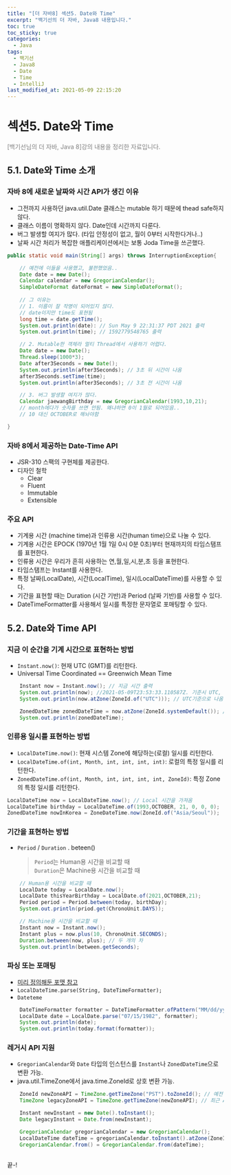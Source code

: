 ```yaml
---
title: "[더 자바8] 섹션5. Date와 Time"
excerpt: "백기선의 더 자바, Java8 내용입니다."
toc: true
toc_sticky: true
categories:
  - Java
tags:
  - 백기선
  - Java8
  - Date
  - Time
  - IntelliJ
last_modified_at: 2021-05-09 22:15:20
---
```


# 섹션5. Date와 Time
<span style="color:grey">[백기선님의 더 자바, Java 8]강의 내용을 정리한 자료입니다.</span>
  
## 5.1. Date와 Time 소개
   
### 자바 8에 새로운 날짜와 시간 API가 생긴 이유
- 그전까지 사용하던 java.util.Date 클래스는 mutable 하기 때문에 thead safe하지 않다.
- 클래스 이름이 명확하지 않다. Date인데 시간까지 다룬다.
- 버그 발생할 여지가 많다. (타입 안정성이 없고, 월이 0부터 시작한다거나..)
- 날짜 시간 처리가 복잡한 애플리케이션에서는 보통 Joda Time을 쓰곤했다.

```java
public static void main(String[] args) throws InterruptionException{

    // 예전에 이들을 사용했고, 불편했었음..
    Date date = new Date();
    Calendar calendar = new GregorianCalendar();
    SimpleDateFormat dateFormat = new SimpleDateFormat();
    
    // 그 이유는 
    // 1. 이름이 잘 작명이 되어있지 않다. 
    // date이지만 time도 표현됨
    long time = date.getTime();
    System.out.println(date): // Sun May 9 22:31:37 PDT 2021 출력
    System.out.println(time); // 1592779548765 출력

    // 2. Mutable한 객체라 멀티 Thread에서 사용하기 어렵다.
    Date date = new Date();
    Thread.sleep(1000*3);
    Date after3Seconds = new Date();
    System.out.println(after3Seconds); // 3초 뒤 시간이 나옴
    after3Seconds.setTime(time);
    System.out.println(after3Seconds); // 3초 전 시간이 나옴

    // 3. 버그 발생할 여지가 많다.
    Calendar jaewangBirthday = new GregorianCalendar(1993,10,21);
    // month에다가 숫자를 쓰면 안됨. 왜냐하면 0이 1월로 되어있음..
    // 10 대신 OCTOBER로 해놔야함

}
```

### 자바 8에서 제공하는 Date-Time API
- JSR-310 스팩의 구현체를 제공한다.
- 디자인 철학
  - Clear
  - Fluent
  - Immutable
  - Extensible

### 주요 API
- 기계용 시간 (machine time)과 인류용 시간(human time)으로 나눌 수 있다.
- 기계용 시간은 EPOCK (1970년 1월 1일 0시 0분 0초)부터 현재까지의 타임스탬프를 표현한다.
- 인류용 시간은 우리가 흔히 사용하는 연,월,일,시,분,초 등을 표현한다.
- 타임스탬프는 Instant를 사용한다.
- 특정 날짜(LocalDate), 시간(LocalTime), 일시(LocalDateTime)를 사용할 수 있다.
- 기간을 표현할 때는 Duration (시간 기반)과 Period (날짜 기반)를 사용할 수 있다. 
- DateTimeFormatter를 사용해서 일시를 특정한 문자열로 포매팅할 수 있다.
  
## 5.2. Date와 Time API
  
### 지금 이 순간을 기계 시간으로 표현하는 방법
- `Instant.now()`: 현재 UTC (GMT)를 리턴한다.
- Universal Time Coordinated == Greenwich Mean Time
  
```java
    Instant now = Instant.now(); // 지금 시간 출력 
    System.out.println(now); //2021-05-09T23:53:33.110587Z. 기준시 UTC, GMT 
    System.out.println(now.atZone(ZoneId.of("UTC"))); // UTC기준으로 나옴

    ZonedDateTime zonedDateTime = now.atZone(ZoneId.systemDefault()); // Local time 출력
    System.out.println(zonedDateTime);
```
  
### 인류용 일시를 표현하는 방법
- `LocalDateTime.now()`: 현재 시스템 Zone에 해당하는(로컬) 일시를 리턴한다.
- `LocalDateTime.of(int, Month, int, int, int, int)`: 로컬의 특정 일시를 리턴한다. 
- `ZonedDateTime.of(int, Month, int, int, int, int, ZoneId)`: 특정 Zone의 특정 일시를 리턴한다.

```java
LocalDateTime now = LocalDateTime.now(); // Local 시간을 가져옴
LocalDateTime birthday = LocalDateTime.of(1993,OCTOBER, 21, 0, 0, 0);
ZonedDateTime nowInKorea = ZoneDateTime.now(ZoneId.of("Asia/Seoul"));
```
  
### 기간을 표현하는 방법
- `Period` / `Duration` . beteen()
  > `Period`는 Human용 시간을 비교할 때  
  > `Duration`은 Machine용 시간을 비교할 때  
  
```java
    // Human용 시간을 비교할 때
    LocalDate today = LocalDate.now();
    LocalDate thisYearBirthday = LocalDate.of(2021,OCTOBER,21);
    Period period = Period.between(today, birthDay);
    System.out.println(priod.get(ChronoUnit.DAYS));

    // Machine용 시간을 비교할 때
    Instant now = Instant.now();
    Instant plus = now.plus(10, ChronoUnit.SECONDS);
    Duration.between(now, plus); // 두 개의 차
    System.out.println(between.getSeconds);
```
  
### 파싱 또는 포매팅
- [미리 정의해둔 포맷 참고](https://docs.oracle.com/javase/8/docs/api/java/time/format/DateTimeFormatter.html#predefined)
- `LocalDateTime.parse(String, DateTimeFormatter);`
- `Dateteme`
  
```java
    DateTimeFormatter formatter = DateTimeFormatter.ofPattern("MM/dd/yyyy");
    LocalDate date = LocalDate.parse("07/15/1982", formatter);
    System.out.println(date);
    System.out.println(today.format(formatter));
```
### 레거시 API 지원
- `GregorianCalendar`와 `Date` 타입의 인스턴스를 `Instant`나 `ZonedDateTime`으로 변환 가능.
- java.util.TimeZone에서 java.time.ZoneId로 상호 변환 가능.

```java
    ZoneId newZoneAPI = TimeZone.getTimeZone("PST").toZoneId(); // 예전 API에서 최근 API로
    TimeZone legacyZoneAPI = TimeZone.getTimeZone(newZoneAPI); // 최근 API에서 예전 API로

    Instant newInstant = new Date().toInstant();
    Date legacyInstant = Date.from(newInstant);

    GregorianCalendar gregorianCalendar = new GregorianCalendar();
    LocalDateTime dateTime = gregorianCalendar.toInstant().atZone(ZoneId.systemDefault());
    GregorianCalendar.from() = GregorianCalendar.from(dateTime);
    
```
  
끝-!